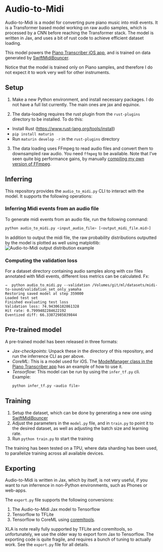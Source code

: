 # Audio-to-Midi

Audio-to-Midi is a model for converting pure piano music into midi events.
It is a Transformer based model working on raw audio samples, which is processed by a CNN before reaching the Transformer stack.
The model is written in Jax, and uses a bit of rust code to achieve efficient dataset loading.

This model powers the [Piano Transcriber iOS app](https://github.com/kasper0406/PianoTranscriberApp), and is trained on data generated by [SwiftMidiBouncer](https://github.com/kasper0406/SwiftMidiBouncer).

Notice that the model is trained only on Piano samples, and therefore I do not expect it to work very well for other instruments.

## Setup

1. Make a new Python environment, and install necessary packages. I do not have a full list currently. The main ones are jax and equinox.

2. The data-loading requires the rust plugin from the `rust-plugins` directory to be installed. To do this:
  - Install Rust (https://www.rust-lang.org/tools/install)
  - `pip install maturin`
  - Run `maturin develop -r` in the `rust-plugins` directory

3. The data loading uses FFmpeg to read audio files and convert them to downsampled raw audio. You need `ffmpeg` to be available. Note that I've seen quite big performance gains, by manually [compiling my own version of FFmpeg](https://trac.ffmpeg.org/wiki/CompilationGuide/Ubuntu).

## Inferring
This repository provides the `audio_to_midi.py` CLI to interact with the model. It supports the following operations:

### Inferring Midi events from an audio file
To generate midi events from an audio file, run the following command:
```bash
python audio_to_midi.py <input_audio_file> [<output_midi_file.mid>]
```
In addition to output the midi file, the raw probability distributions outputted by the model is plotted as well using matplotlib:
![Audio-to-Midi output distribution example](screenshots/output_distribution.png)

### Computing the validation loss
For a dataset directory containing audio samples along with csv files annotated with Midi events, different loss metrics can be calculated. Fx:
```
⇒  python audio_to_midi.py --validation /Volumes/git/ml/datasets/midi-to-sound/validation_set_only_yamaha
Restoring saved model at step 359000
Loaded test set
Finished evaluating test loss
Validation loss: 74.94306182861328
Hit rate: 0.7999402284622192
Eventized diff: 66.33872985839844
```

## Pre-trained model
A pre-trained model has been released in three formats:
* *Jax-checkpoints*: Unpack these in the directory of this repository, and run the inferrence CLI as per above.
* *CoreML*: This is a model used for iOS. The [ModelManager class in the Piano Transcriber app](https://github.com/kasper0406/PianoTranscriberApp/blob/main/PianoTranscriber/ModelManager.swift) has an example of how to use it.
* *Tensorflow*: This model can be run by using the `infer_tf.py` cli. Example:
  ```bash
  python infer_tf.py <audio file>
  ```

## Training
1. Setup the dataset, which can be done by generating a new one using [SwiftMidiBouncer](https://github.com/kasper0406/SwiftMidiBouncer)
2. Adjust the parameters in the `model.py` file, and in `train.py` to point it to the desired dataset, as well as adjusting the batch size and learning rate.
4. Run `python train.py` to start the training

The training has been tested on a TPU, where data sharding has been used, to parallelize training across all available devices.

## Exporting

Audio-to-Midi is written in Jax, which by itself, is not very useful, if you want to run inferrence in non-Python environments, such as Phones or web-apps.

The `export.py` file supports the following conversions:
1. The Audio-to-Midi Jax model to Tensorflow
2. Tensorflow to TFLite
3. Tensorflow to CoreML using [coremltools](https://github.com/apple/coremltools).

XLA is note really fully supported by TFLite and coremltools, so unfortunately, we use the older way to export form Jax to Tensorflow.
The exporting code is quite fragile, and requires a bunch of tuning to actually work. See the `export.py` file for all details.
